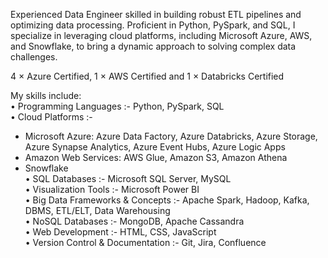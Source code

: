 Experienced Data Engineer skilled in building robust ETL pipelines and optimizing data processing. Proficient in Python, PySpark, and SQL, I specialize in leveraging cloud platforms, including Microsoft Azure, AWS, and Snowflake, to bring a dynamic approach to solving complex data challenges. <br/>

4 × Azure Certified, 1 × AWS Certified and 1 × Databricks Certified <br/>

My skills include: <br/>
• Programming Languages :- Python, PySpark, SQL <br/>
• Cloud Platforms :- <br/>
 - Microsoft Azure: Azure Data Factory, Azure Databricks, Azure Storage, Azure Synapse Analytics, 
 Azure Event Hubs, Azure Logic Apps <br/>
 - Amazon Web Services: AWS Glue, Amazon S3, Amazon Athena <br/>
 - Snowflake <br/>
• SQL Databases :- Microsoft SQL Server, MySQL <br/>
• Visualization Tools :- Microsoft Power BI <br/>
• Big Data Frameworks & Concepts :- Apache Spark, Hadoop, Kafka, DBMS, ETL/ELT, Data 
 Warehousing <br/>
• NoSQL Databases :- MongoDB, Apache Cassandra <br/>
• Web Development :- HTML, CSS, JavaScript <br/>
• Version Control & Documentation :- Git, Jira, Confluence <br/>

<!--
**Neeraj060398/Neeraj060398** is a ✨ _special_ ✨ repository because its `README.md` (this file) appears on your GitHub profile.

Here are some ideas to get you started:

- 🔭 I’m currently working on ...
- 🌱 I’m currently learning ...
- 👯 I’m looking to collaborate on ...
- 🤔 I’m looking for help with ...
- 💬 Ask me about ...
- 📫 How to reach me: ...
- 😄 Pronouns: ...
- ⚡ Fun fact: ...
-->
